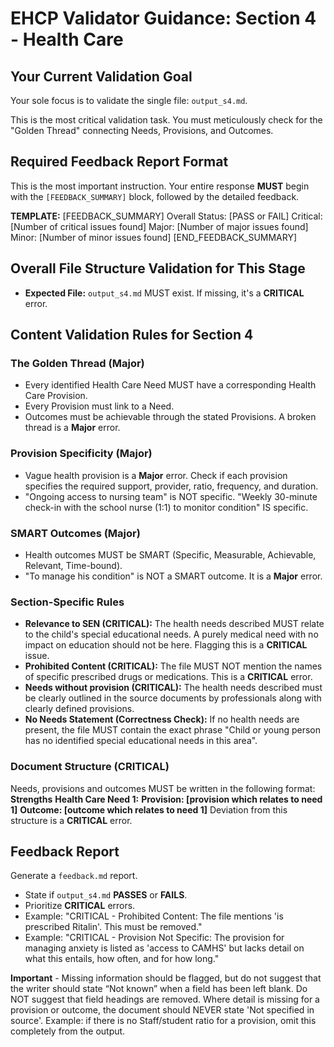 # EHCP Validator Guidance: Section 4 - Health Care

## Your Current Validation Goal

Your sole focus is to validate the single file: `output_s4.md`.

This is the most critical validation task. You must meticulously check for the "Golden Thread" connecting Needs, Provisions, and Outcomes.

## Required Feedback Report Format

This is the most important instruction. Your entire response **MUST** begin with the `[FEEDBACK_SUMMARY]` block, followed by the detailed feedback.

**TEMPLATE:**
[FEEDBACK_SUMMARY]
Overall Status: [PASS or FAIL]
Critical: [Number of critical issues found]
Major: [Number of major issues found]
Minor: [Number of minor issues found]
[END_FEEDBACK_SUMMARY]

## Overall File Structure Validation for This Stage

*   **Expected File:** `output_s4.md` MUST exist. If missing, it's a **CRITICAL** error.

## Content Validation Rules for Section 4

### The Golden Thread (Major)

*   Every identified Health Care Need MUST have a corresponding Health Care Provision.
*   Every Provision must link to a Need.
*   Outcomes must be achievable through the stated Provisions. A broken thread is a **Major** error.

### Provision Specificity (Major)

*   Vague health provision is a **Major** error. Check if each provision specifies the required support, provider, ratio, frequency, and duration.
*   "Ongoing access to nursing team" is NOT specific. "Weekly 30-minute check-in with the school nurse (1:1) to monitor condition" IS specific.

### SMART Outcomes (Major)

*   Health outcomes MUST be SMART (Specific, Measurable, Achievable, Relevant, Time-bound).
*   "To manage his condition" is NOT a SMART outcome. It is a **Major** error.

### Section-Specific Rules

*   **Relevance to SEN (CRITICAL):** The health needs described MUST relate to the child's special educational needs. A purely medical need with no impact on education should not be here. Flagging this is a **CRITICAL** issue.
*   **Prohibited Content (CRITICAL):** The file MUST NOT mention the names of specific prescribed drugs or medications. This is a **CRITICAL** error.
*   **Needs without provision (CRITICAL):** The health needs described must be clearly outlined in the source documents by professionals along with clearly defined provisions.
*   **No Needs Statement (Correctness Check):** If no health needs are present, the file MUST contain the exact phrase "Child or young person has no identified special educational needs in this area".

### Document Structure (CRITICAL)
Needs, provisions and outcomes MUST be written in the following format:
**Strengths**
**Health Care Need 1:**
**Provision: [provision which relates to need 1]**
**Outcome: [outcome which relates to need 1]**
Deviation from this structure is a **CRITICAL** error.

## Feedback Report

Generate a `feedback.md` report.
*   State if `output_s4.md` **PASSES** or **FAILS**.
*   Prioritize **CRITICAL** errors.
*   Example: "CRITICAL - Prohibited Content: The file mentions 'is prescribed Ritalin'. This must be removed."
*   Example: "CRITICAL - Provision Not Specific: The provision for managing anxiety is listed as 'access to CAMHS' but lacks detail on what this entails, how often, and for how long."

**Important** - Missing information should be flagged, but do not suggest that the writer should state “Not known” when a field has been left blank. Do NOT suggest that field headings are removed.
Where detail is missing for a provision or outcome, the document should NEVER state 'Not specified in source'. Example: if there is no Staff/student ratio for a provision, omit this completely from the output.